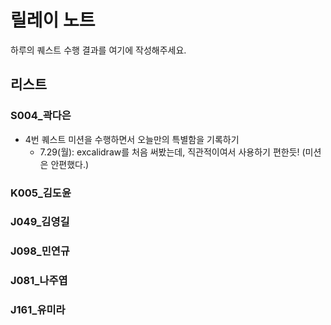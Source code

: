 # 릴레이 노트

하루의 퀘스트 수행 결과를 여기에 작성해주세요.

## 리스트

### S004_곽다은
- 4번 퀘스트 미션을 수행하면서 오늘만의 특별함을 기록하기  
    - 7.29(월): excalidraw를 처음 써봤는데, 직관적이여서 사용하기 편한듯! (미션은 안편했다.)  

### K005_김도윤

### J049_김영길

### J098_민연규
 
### J081_나주엽

### J161_유미라
